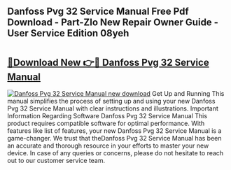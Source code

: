 ## Danfoss Pvg 32 Service Manual Free Pdf Download - Part-ZIo New Repair Owner Guide - User Service Edition 08yeh

# <h2><a href="http://bc40604.oget.top/?id=Danfoss+Pvg+32+Service+Manual">🔗Download New 👉🔴 Danfoss Pvg 32 Service Manual</a></h2>

[![Danfoss Pvg 32 Service Manual new download](https://i.imgur.com/5g1atiW.png)](http://bc40604.oget.top/?id=Danfoss+Pvg+32+Service+Manual)
Get Up and Running This manual simplifies the process of setting up and using your new Danfoss Pvg 32 Service Manual with clear instructions and illustrations. Important Information Regarding Software Danfoss Pvg 32 Service Manual This product requires compatible software for optimal performance. With features like list of features, your new Danfoss Pvg 32 Service Manual is a game-changer. We trust that theDanfoss Pvg 32 Service Manual has been an accurate and thorough resource in your efforts to master your new device. In case of any queries or concerns, please do not hesitate to reach out to our customer service team.
